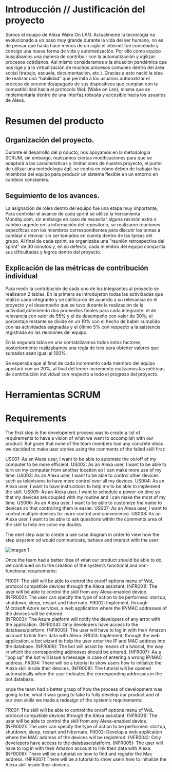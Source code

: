 # Introducción // Justificación del proyecto

Somos el equipo de Alexa Wake On LAN. Actualmente la tecnología ha evolucionado a un paso muy grande durante la vida del ser humano, no es de pensar que hasta hace menos de un siglo el internet fue concebido y consigo una nueva forma de vida y automatización. Por ello como equipo buscábamos una manera de contribuir con la automatización y agilizar procesos cotidianos. Así mismo consideramos a la situación pandémica que nos rige y a la virtualización de muchos procesos comunes dentro del área social (trabajo, escuela, documentación, etc.). Gracias a esto nació la idea de realizar una “habilidad” que permita a los usuarios automatizar el proceso de encendido/apagado de sus dispositivos que cumplan con la compatibilidad hacia el protocolo WoL (Wake on Lan), misma que se implementaría dentro de una interfaz robusta y accesible hacia los usuarios de Alexa.

# Resumen del producto 

## Organización del proyecto. 

Durante el desarrollo del producto, nos apoyamos en la metodología SCRUM, sin embargo, realizamos ciertas modificaciones para que se adaptará a las características y limitaciones de nuestro proyecto, el punto de utilizar una metodología ágil, se centra en cómo deben de  trabajar los miembros del equipo para producir un sistema flexible en un entorno en cambios constantes.


## Seguimiento de los avances.

La asignación de roles dentro del equipo fue una etapa muy importante, Para controlar el avance de cada sprint se utilizó la herramienta Monday.com, sin embargo en caso de necesitar alguna revisión extra o cambio urgente en la información del repositorio, se realizaron reuniones específicas con los miembros correspondientes para discutir los temas a cambiar o renovar sin ser tomados en cuenta dentro de las tareas del grupo. Al final de cada sprint, se organizaba una "reunión retrospectiva del sprint" de 30 minutos y, en su defecto, cada miembro del equipo compartía sus dificultades y logros dentro del proyecto.

## Explicación de las métricas de contribución individual

Para medir la contribución de cada uno de los integrantes al proyecto se realizaron 2 tablas. En la primera se introdujeron todas las actividades que realizó cada integrante y se calificaron de acuerdo a su relevancia en el proyecto y el desempeño que se tuvo durante la realización de la actividad,obteniendo dos promedios finales para cada integrante: el de relevancia con valor de 55% y el de desempeño con valor de 30%; el porcentaje restante se divide en un 10% con el hecho de haber cumplido con las actividades asignadas y el último 5% con respecto a la asistencia registrada en las reuniones del equipo.

En la segunda tabla en una contabilizamos todos estos factores, posteriormente realizabamos una regla de tres para obtener valores que sumados sean igual al 100%.

Se esperaba que al final de cada incremento cada miembro del equipo aportará con un 20%, al final del tercer incremento realizamos las métricas de contribución individual con respecto a todo el progreso del proyecto. 

# Herramientas SCRUM
# Requirements

The first step in the development process was to create a list of requirements to have a vision of what we want to accomplish with our product. But given that none of the team members had any concrete ideas we decided to make user stories using the comments of the failed skill first:

US001: As an Alexa user, I want to be able to automate the on/off of my computer to be more efficient.
US002: As an Alexa user, I want to be able to turn on my computer from another location so I can make more use of my time. 
US003: As an Alexa user, I want to be able to control other devices such as televisions to have more control over all my devices. 
US004: As an Alexa user, I want to have instructions to help me to be able to implement the skill. 
US005: As an Alexa user, I want to schedule a power-on time so that my devices are coupled with my routine and I can make the most of my time. 
US006: As an Alexa user, I want to be able to customize the name to devices so that controlling them is easier. 
US007: As an Alexa user, I want to control multiple devices for more control and convenience. 
US008: As an Alexa user, I want to be able to ask questions within the comments area of the skill to help me solve my doubts. 

The next step was to create a use case diagram in order to view how the step sisystem xd would communicate, behave and interact with the user:


![Imagen 1](https://i.imgur.com/pro31ZN.png)


Once the team had a better idea of what our product should be able to do, we continued on to the creation of the system’s functional and non-functional requirements:

FR001: The skill will be able to control the on/off options menu of WoL protocol compatible devices through the Alexa assistant.
(NFR001): The user will be able to control the skill from any Alexa-enabled device.
(NFR002): The user can specify the type of action to be performed: startup, shutdown, sleep, restart and hibernate.
FR002: Implement, through Microsoft Azure services, a web application where the IP/MAC addresses of the devices will be entered.              
(NFR003): The Azure platform will notify the developers of any error with the application.
(NFR004): Only developers have access to the database/platform.
(NFR005): The user will have to log in with their Amazon account to link their data with Alexa.
FR003: Implement, through the web application, a bot wizard to help the user enter the IP and MAC address into the database.
(NFR006): The bot will assist by means of a tutorial, the way in which the corresponding addresses should be entered.
(NFR007): As a "pop up" the bot will issue a message in case of entering a wrong IP/MAC address.
FR004: There will be a tutorial to show users how to initialize the Alexa skill inside their devices.
(NFR008): The tutorial will be opened automatically when the user indicates the corresponding addresses in the bot database.


once the team had a better grasp of how the process of development was going to be, what it was going to take to fully develop our product and of our own skills we made a redesign of the system’s requirements:

FR001: The skill will be able to control the on/off options menu of WoL protocol compatible devices through the Alexa assistant.
(NFR001): The user will be able to control the skill from any Alexa-enabled device.
(NFR002): The user can specify the type of action to be performed: startup, shutdown, sleep, restart and hibernate.
FR002: Develop a web application where the MAC address of the devices will be registered.
(NFR004): Only developers have access to the database/platform.
(NFR005): The user will have to log in with their Amazon account to link their data with Alexa.
(NFR006): There will be a tutorial on how to find and register the Mac address.
(NFR007):There will be a tutorial to show users how to initialize the Alexa skill inside their devices.

